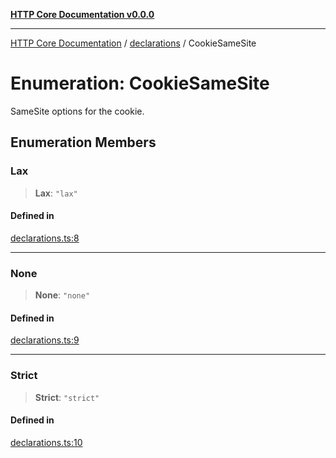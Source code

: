 [**HTTP Core Documentation v0.0.0**](../../README.md)

***

[HTTP Core Documentation](../../modules.md) / [declarations](../README.md) / CookieSameSite

# Enumeration: CookieSameSite

SameSite options for the cookie.

## Enumeration Members

### Lax

> **Lax**: `"lax"`

#### Defined in

[declarations.ts:8](https://github.com/stonemjs/http-core/blob/24dd4b3f1e59fc19fb65fa5316121fe4b68e4f41/src/declarations.ts#L8)

***

### None

> **None**: `"none"`

#### Defined in

[declarations.ts:9](https://github.com/stonemjs/http-core/blob/24dd4b3f1e59fc19fb65fa5316121fe4b68e4f41/src/declarations.ts#L9)

***

### Strict

> **Strict**: `"strict"`

#### Defined in

[declarations.ts:10](https://github.com/stonemjs/http-core/blob/24dd4b3f1e59fc19fb65fa5316121fe4b68e4f41/src/declarations.ts#L10)
